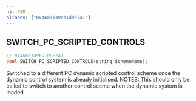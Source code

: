 ```yaml
---
ns: PAD
aliases: ["0x4683149ed1dde7a1"]
---
```

## SWITCH_PC_SCRIPTED_CONTROLS

```c
// 0x4683149ED1DDE7A1
bool SWITCH_PC_SCRIPTED_CONTROLS(string SchemeName);
```

Switched to a different PC dynamic scripted control scheme once the dynamic control system is already initialised. NOTES: This should only be called to switch to another control sceme when the dynamic system is loaded.

